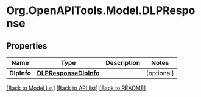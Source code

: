 
# Org.OpenAPITools.Model.DLPResponse

## Properties

Name | Type | Description | Notes
------------ | ------------- | ------------- | -------------
**DlpInfo** | [**DLPResponseDlpInfo**](DLPResponseDlpInfo.md) |  | [optional] 

[[Back to Model list]](../README.md#documentation-for-models)
[[Back to API list]](../README.md#documentation-for-api-endpoints)
[[Back to README]](../README.md)

